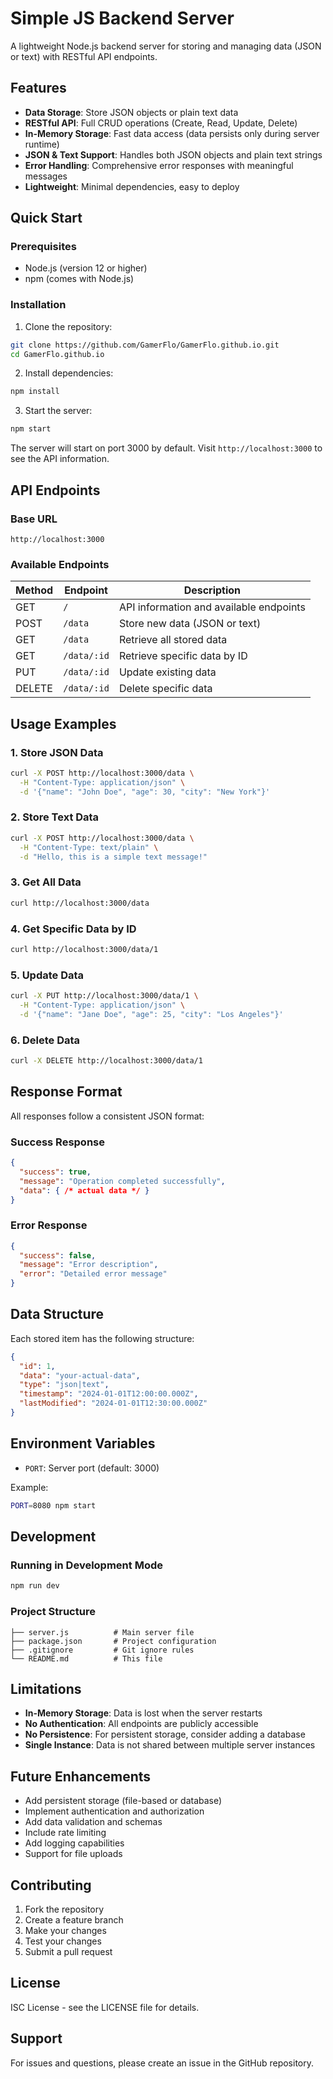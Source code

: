 # Simple JS Backend Server

A lightweight Node.js backend server for storing and managing data (JSON or text) with RESTful API endpoints.

## Features

- **Data Storage**: Store JSON objects or plain text data
- **RESTful API**: Full CRUD operations (Create, Read, Update, Delete)
- **In-Memory Storage**: Fast data access (data persists only during server runtime)
- **JSON & Text Support**: Handles both JSON objects and plain text strings
- **Error Handling**: Comprehensive error responses with meaningful messages
- **Lightweight**: Minimal dependencies, easy to deploy

## Quick Start

### Prerequisites

- Node.js (version 12 or higher)
- npm (comes with Node.js)

### Installation

1. Clone the repository:
```bash
git clone https://github.com/GamerFlo/GamerFlo.github.io.git
cd GamerFlo.github.io
```

2. Install dependencies:
```bash
npm install
```

3. Start the server:
```bash
npm start
```

The server will start on port 3000 by default. Visit `http://localhost:3000` to see the API information.

## API Endpoints

### Base URL
```
http://localhost:3000
```

### Available Endpoints

| Method | Endpoint | Description |
|--------|----------|-------------|
| GET | `/` | API information and available endpoints |
| POST | `/data` | Store new data (JSON or text) |
| GET | `/data` | Retrieve all stored data |
| GET | `/data/:id` | Retrieve specific data by ID |
| PUT | `/data/:id` | Update existing data |
| DELETE | `/data/:id` | Delete specific data |

## Usage Examples

### 1. Store JSON Data
```bash
curl -X POST http://localhost:3000/data \
  -H "Content-Type: application/json" \
  -d '{"name": "John Doe", "age": 30, "city": "New York"}'
```

### 2. Store Text Data
```bash
curl -X POST http://localhost:3000/data \
  -H "Content-Type: text/plain" \
  -d "Hello, this is a simple text message!"
```

### 3. Get All Data
```bash
curl http://localhost:3000/data
```

### 4. Get Specific Data by ID
```bash
curl http://localhost:3000/data/1
```

### 5. Update Data
```bash
curl -X PUT http://localhost:3000/data/1 \
  -H "Content-Type: application/json" \
  -d '{"name": "Jane Doe", "age": 25, "city": "Los Angeles"}'
```

### 6. Delete Data
```bash
curl -X DELETE http://localhost:3000/data/1
```

## Response Format

All responses follow a consistent JSON format:

### Success Response
```json
{
  "success": true,
  "message": "Operation completed successfully",
  "data": { /* actual data */ }
}
```

### Error Response
```json
{
  "success": false,
  "message": "Error description",
  "error": "Detailed error message"
}
```

## Data Structure

Each stored item has the following structure:

```json
{
  "id": 1,
  "data": "your-actual-data",
  "type": "json|text",
  "timestamp": "2024-01-01T12:00:00.000Z",
  "lastModified": "2024-01-01T12:30:00.000Z"
}
```

## Environment Variables

- `PORT`: Server port (default: 3000)

Example:
```bash
PORT=8080 npm start
```

## Development

### Running in Development Mode
```bash
npm run dev
```

### Project Structure
```
├── server.js          # Main server file
├── package.json       # Project configuration
├── .gitignore         # Git ignore rules
└── README.md          # This file
```

## Limitations

- **In-Memory Storage**: Data is lost when the server restarts
- **No Authentication**: All endpoints are publicly accessible
- **No Persistence**: For persistent storage, consider adding a database
- **Single Instance**: Data is not shared between multiple server instances

## Future Enhancements

- Add persistent storage (file-based or database)
- Implement authentication and authorization
- Add data validation and schemas
- Include rate limiting
- Add logging capabilities
- Support for file uploads

## Contributing

1. Fork the repository
2. Create a feature branch
3. Make your changes
4. Test your changes
5. Submit a pull request

## License

ISC License - see the LICENSE file for details.

## Support

For issues and questions, please create an issue in the GitHub repository.